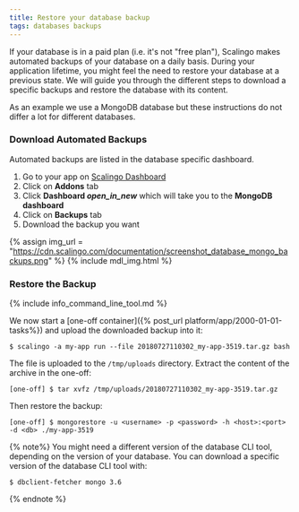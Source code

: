 ```yaml
---
title: Restore your database backup
tags: databases backups
---
```


If your database is in a paid plan (i.e. it's not "free plan"), Scalingo makes automated backups of
your database on a daily basis. During your application lifetime, you might feel the need to restore
your database at a previous state. We will guide you through the different steps to download a
specific backups and restore the database with its content.

As an example we use a MongoDB database but these instructions do not differ a lot for different
databases.

### Download Automated Backups

Automated backups are listed in the database specific dashboard.

1. Go to your app on [Scalingo Dashboard](https://my.scalingo.com/apps)
2. Click on **Addons** tab
3. Click **Dashboard <i class="material-icons">open_in_new</i>** which will take you to the **MongoDB dashboard**
4. Click on **Backups** tab
5. Download the backup you want

{% assign img_url = "https://cdn.scalingo.com/documentation/screenshot_database_mongo_backups.png" %}
{% include mdl_img.html %}

### Restore the Backup

{% include info_command_line_tool.md %}

We now start a [one-off container]({% post_url platform/app/2000-01-01-tasks%}) and upload the
downloaded backup into it:

```
$ scalingo -a my-app run --file 20180727110302_my-app-3519.tar.gz bash
```

The file is uploaded to the `/tmp/uploads` directory. Extract the content of the archive in
the one-off:

```
[one-off] $ tar xvfz /tmp/uploads/20180727110302_my-app-3519.tar.gz
```

Then restore the backup:

```
[one-off] $ mongorestore -u <username> -p <password> -h <host>:<port> -d <db> ./my-app-3519
```

{% note%}
You might need a different version of the database CLI tool, depending on the version of your
database. You can download a specific version of the database CLI tool with:

```
$ dbclient-fetcher mongo 3.6
```
{% endnote %}
